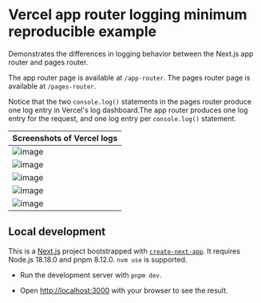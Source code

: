 # Vercel app router logging minimum reproducible example

Demonstrates the differences in logging behavior between the Next.js app router and pages router.

The app router page is available at `/app-router`. The pages router page is available at `/pages-router`.

Notice that the two `console.log()` statements in the pages router produce one log entry in Vercel's log dashboard.The app router produces one log entry for the request, and one log entry per `console.log()` statement.

| Screenshots of Vercel logs  |
| ------------- |
| ![image](https://github.com/iFixit/vercel-app-router-logging-example/assets/52104630/6b91dcca-56b9-4e94-a0cc-d124db6dce88)  |
| ![image](https://github.com/iFixit/vercel-app-router-logging-example/assets/52104630/b3e67ca0-9f7d-426b-b8cf-5e103ce333aa)  |
| ![image](https://github.com/iFixit/vercel-app-router-logging-example/assets/52104630/73ef4167-f406-45ec-9ded-4fb636af8e90)  |
| ![image](https://github.com/iFixit/vercel-app-router-logging-example/assets/52104630/d9d7e8e7-c441-4193-a4ac-1bc915330aa6)  |
| ![image](https://github.com/iFixit/vercel-app-router-logging-example/assets/52104630/4a1dbeab-0326-460c-b7d8-ed69e0ef9f25)  |

## Local development

This is a [Next.js](https://nextjs.org/) project bootstrapped with [`create-next-app`](https://github.com/vercel/next.js/tree/canary/packages/create-next-app). It requires Node.js 18.18.0 and pnpm 8.12.0. `nvm use` is supported.

- Run the development server with `pnpm dev`.

- Open [http://localhost:3000](http://localhost:3000) with your browser to see the result.
